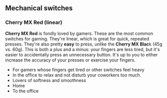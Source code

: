## Mechanical switches
### Cherry MX Red (linear)
**Cherry MX Red** is fondly loved by gamers. These are the most common switches for gaming. They're linear, which is great for quick, repeated presses. They're also pretty **easy** to press, unlike the **Cherry MX Blac**k (45g vs. 60g). This is both a plus and a minus: your fingers are less tired, but it's easier to accidentally press an unnecessary button. It's up to you to either increase the accuracy of your presses or exercise your fingers.

- For gamers whose fingers get tired or other switches feel heavy
- In the office to relax and not disturb your coworkers too much.
- Lovers of softness and smoothness
- Home
- To the office
